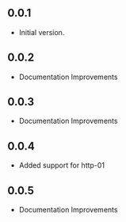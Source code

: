 ## 0.0.1

- Initial version.

## 0.0.2

- Documentation Improvements

## 0.0.3

- Documentation Improvements

## 0.0.4

- Added support for http-01

## 0.0.5

- Documentation Improvements